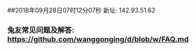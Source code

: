 ##2018年09月28日07时12分07秒 新址: 142.93.51.62
### 兔友常见问题及解答: https://github.com/wanggonging/d/blob/w/FAQ.md
